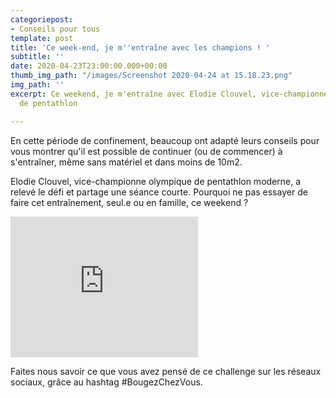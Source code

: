 ```yaml
---
categoriepost:
- Conseils pour tous
template: post
title: 'Ce week-end, je m''entraîne avec les champions ! '
subtitle: ''
date: 2020-04-23T23:00:00.000+00:00
thumb_img_path: "/images/Screenshot 2020-04-24 at 15.18.23.png"
img_path: ''
excerpt: Ce weekend, je m'entraîne avec Elodie Clouvel, vice-championne olympique
  de pentathlon

---
```

En cette période de confinement, beaucoup ont adapté leurs conseils pour vous montrer qu'il est possible de continuer (ou de commencer) à s'entraîner, même sans matériel et dans moins de 10m2.

Elodie Clouvel, vice-championne olympique de pentathlon moderne, a relevé le défi et partage une séance courte. Pourquoi ne pas essayer de faire cet entraînement, seul.e ou en famille, ce weekend ?

<body>
<iframe src="https://player.vimeo.com/video/411423622" width="300" height="225" frameborder="0" allow="autoplay; fullscreen" allowfullscreen></iframe>
</body>

Faites nous savoir ce que vous  avez pensé de ce challenge sur les réseaux sociaux, grâce au hashtag #BougezChezVous.